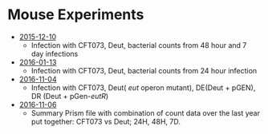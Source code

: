 # Mouse Experiments
  * [2015-12-10](https://github.com/ASintsova/HUTI-RNAseq/blob/master/data/ME/2015-12-10_CFT_Deut_ME_48H_and_7D.xlsx)
    - Infection with CFT073, Deut, bacterial counts from 48 hour and 7 day infections
  * [2016-01-13](https://github.com/ASintsova/HUTI-RNAseq/blob/master/data/ME/2016-01-13_CFT_Deut_ME_24H.xlsx)
    - Infection with CFT073, Deut, bacterial counts from 24 hour infection
  * [2016-11-04](https://github.com/ASintsova/HUTI-RNAseq/blob/master/data/ME/2016-11-04_mouse_infection.xlsx) 
    - Infection with CFT073, Deut( *eut* operon mutant), DE(Deut + pGEN), DR (Deut + pGen-*eutR*) 
  * [2016-11-06](https://github.com/ASintsova/HUTI-RNAseq/blob/master/data/ME/2016-11-06_summary_CFT_Deut_ME_24H_48H_7D.pzfx)
    - Summary Prism file with combination of count data over the last year put together: CFT073 vs Deut; 24H, 48H, 7D.
    
    
